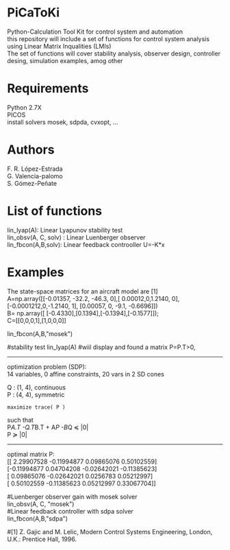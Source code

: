# PiCaToKi
Python-Calculation Tool Kit for control system and automation  
this repository will include a set of functions for control system analysis using Linear Matrix Inqualities (LMIs)  
The set of functions will cover stability analysis, observer design, controller desing, simulation examples, amog other
# Requirements
Python 2.7X  
PICOS   
install solvers mosek, sdpda, cvxopt, ...  
# Authors
F. R. López-Estrada  
G. Valencia-palomo  
S. Gómez-Peñate  

# List of functions  
  
lin_lyap(A): Linear Lyapunov stability test  
lin_obsv(A, C, solv) : Linear Luenberger observer  
lin_fbcon(A,B,solv): Linear feedback controoller U=-K*x  

# Examples
  
The state-space matrices for an aircraft model are [1]
A=np.array([[-0.01357, -32.2, -46.3, 0],[ 0.00012,0,1.2140, 0],[-0.0001212,0,-1.2140, 1], [0.00057, 0, -9.1, -0.6696]])  
B= np.array([ [-0.4330],[0.1394],[-0.1394],[-0.1577]]);  
C=[[0,0,0,1],[1,0,0,0]]  

lin_fbcon(A,B,"mosek")

#stability test 
lin_lyap(A)
#wiil display and found a matrix P=P.T>0, 
  
---------------------  
optimization problem  (SDP):  
14 variables, 0 affine constraints, 20 vars in 2 SD cones  
  
Q 	: (1, 4), continuous  
P 	: (4, 4), symmetric  
  
	maximize trace( P )  
such that  
  P*A.T -Q.T*B.T + A*P -B*Q ≼ |0|  
  P ≽ |0|  
  
---------------------  

optimal matrix P:  
[[ 2.29907528 -0.11994877  0.09865076  0.50102559]  
 [-0.11994877  0.04704208 -0.02642021 -0.11385623]  
 [ 0.09865076 -0.02642021  0.0256783   0.05212997]    
 [ 0.50102559 -0.11385623  0.05212997  0.33067704]]  
   
 #Luenberger observer gain with mosek solver  
 lin_obsv(A, C, "mosek")  
 #Linear feedback controller with sdpa solver    
 lin_fbcon(A,B,"sdpa")  
 
 
 
 
 #[1] Z. Gajic and M. Lelic, Modern Control Systems Engineering, London, U.K.: Prentice Hall, 1996.
